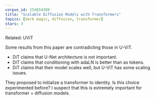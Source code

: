 ```yaml
---
corpus_id: 254854389
title: "Scalable Diffusion Models with Transformers"
topics: [dark magic, diffusion, transformer]
stars: 3
---
```


Related: UViT

Some results from this paper are contradicting those in U-ViT.
- DiT claims that U-Net architecture is not important.
- DiT claims that conditioning with adaLN is better than as tokens.
- DiT claims that their model scales well, but U-ViT has some scaling issues.

They proposed to initialize a transformer to identity. Is this choice experimented before? I suspect that this is extremely important for transformer + diffusion models.
